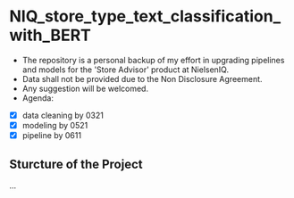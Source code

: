 # NIQ_store_type_text_classification_with_BERT 
- The repository is a personal backup of my effort in upgrading pipelines and models for the 'Store Advisor' product at NielsenIQ.
- Data shall not be provided due to the Non Disclosure Agreement.
- Any suggestion will be welcomed.
- Agenda:
- [x] data cleaning by 0321
- [x] modeling by 0521
- [x] pipeline by 0611

## Sturcture of the Project
...
